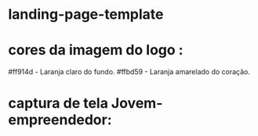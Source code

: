 # landing-page-template


# cores da imagem do logo : 

#ff914d - Laranja claro do fundo. 
#ffbd59 - Laranja amarelado do coração. 

# captura de tela Jovem-empreendedor:

